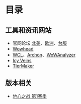 # 目录

## 工具和资讯网站

* 官网论坛 [北美](https://us.forums.blizzard.com/en/wow/)、[欧洲](https://eu.forums.blizzard.com/en/wow/)、[台服](https://tw.forums.blizzard.com/zh/wow/)
* [Wowhead](https://www.wowhead.com/)
* [WCL](https://www.warcraftlogs.com/)、[Archon](https://www.archon.gg/)、[WoWAnalyzer](https://wowanalyzer.com/)
* [Icy Veins](https://www.icy-veins.com/wow/)
* [TierMaker](https://tiermaker.com/categories/world-of-warcraft)

## 版本相关

* [地心之战 第1赛季](/tww-s1.md)
